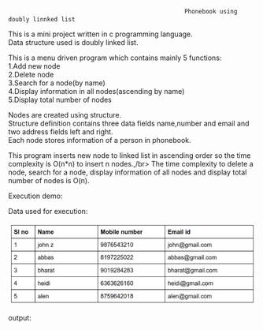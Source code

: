                                                       Phonebook using doubly linnked list
                                                                     

This is a mini project written in c programming language.</br>
Data structure used is doubly linked list.</br>

This is a menu driven program which contains mainly 5 functions:</br>
1.Add new node</br>
2.Delete node</br>
3.Search for a node(by name)</br>
4.Display information in all nodes(ascending by name)</br>
5.Display total number of nodes</br>

Nodes are created using structure.</br>
Structure definition contains three data fields name,number and email and two address fields left and right.</br>
Each node stores information of a person in phonebook.</br>

This program inserts new node to linked list in ascending order so the time complexity is O(n*n) to insert n nodes.,/br>
The time complexity to delete a node, search for a node, display information of all nodes and display total number of nodes is O(n).</br>


Execution demo:</br>

Data used for execution:</br>
<p align="center">
  <img src="/images/table.png" >
</p>

output:</br>






